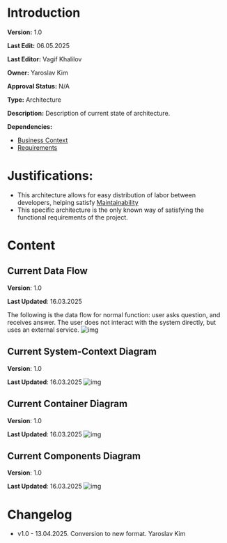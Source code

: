 # Introduction

**Version:** 1.0

**Last Edit:** 06.05.2025

**Last Editor:** Vagif Khalilov

**Owner:** Yaroslav Kim

**Approval Status:** N/A

**Type:** Architecture

**Description:** Description of current state of architecture.

**Dependencies:**
- [Business Context](</Context and Requirements Management/EN/Context/Business Context.md>)
- [Requirements](</Context and Requirements Management/EN/Requirements/Software Product Requirements.md>)

# Justifications:
- This architecture allows for easy distribution of labor between developers, helping satisfy [Maintainability](</Context and Requirements Management/EN/Requirements/Software Product Requirements.md#22-maintainability>)
- This specific architecture is the only known way of satisfying the functional requirements of the project.

# Content
## Current Data Flow
**Version**: 1.0

**Last Updated**: 16.03.2025


The following is the data flow for normal function: user asks question, and receives answer. The user does not interact with the system directly, but uses an external service.
![img](<../Diagrams/DataFlow.drawio.png>)
## Current System-Context Diagram
**Version**: 1.0

**Last Updated**: 16.03.2025
![img](<../Diagrams/SystemView.drawio.png>)
## Current Container Diagram
**Version**: 1.0

**Last Updated**: 16.03.2025
![img](<../Diagrams/ContainerView.drawio.png>)
## Current Components Diagram
**Version**: 1.0

**Last Updated**: 16.03.2025
![img](<../Diagrams/ComponentsView.drawio.png>)

# Changelog
- v1.0 - 13.04.2025. Conversion to new format. Yaroslav Kim